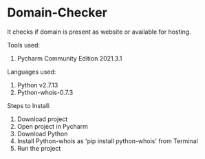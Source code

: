 # Domain-Checker
It checks if domain is present as website or available for hosting.

Tools used:
1. Pycharm Community Edition 2021.3.1

Languages used:
1. Python v2.7.13
2. Python-whois-0.7.3

Steps to Install:
1. Download project
2. Open project in Pycharm
3. Download Python
4. Install Python-whois as 'pip install python-whois' from Terminal
5. Run the project
